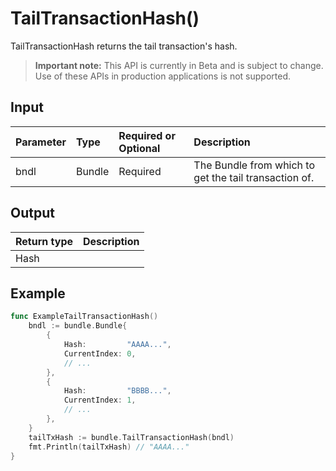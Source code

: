 # TailTransactionHash()
TailTransactionHash returns the tail transaction's hash.
> **Important note:** This API is currently in Beta and is subject to change. Use of these APIs in production applications is not supported.


## Input

| Parameter       | Type | Required or Optional | Description |
|:---------------|:--------|:--------| :--------|
| bndl | Bundle | Required | The Bundle from which to get the tail transaction of.  |




## Output

| Return type     | Description |
|:---------------|:--------|
| Hash |  |




## Example

```go
func ExampleTailTransactionHash() 
	bndl := bundle.Bundle{
		{
			Hash:         "AAAA...",
			CurrentIndex: 0,
			// ...
		},
		{
			Hash:         "BBBB...",
			CurrentIndex: 1,
			// ...
		},
	}
	tailTxHash := bundle.TailTransactionHash(bndl)
	fmt.Println(tailTxHash) // "AAAA..."
}

```
